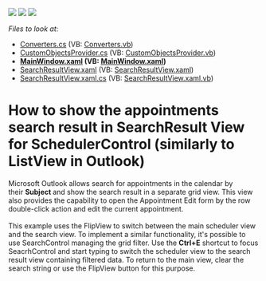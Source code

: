 <!-- default badges list -->
![](https://img.shields.io/endpoint?url=https://codecentral.devexpress.com/api/v1/VersionRange/128657476/21.1.5%2B)
[![](https://img.shields.io/badge/Open_in_DevExpress_Support_Center-FF7200?style=flat-square&logo=DevExpress&logoColor=white)](https://supportcenter.devexpress.com/ticket/details/T278605)
[![](https://img.shields.io/badge/📖_How_to_use_DevExpress_Examples-e9f6fc?style=flat-square)](https://docs.devexpress.com/GeneralInformation/403183)
<!-- default badges end -->
<!-- default file list -->
*Files to look at*:

* [Converters.cs](./CS/SearchResultViewDemo/Converters.cs) (VB: [Converters.vb](./VB/SearchResultViewDemo/Converters.vb))
* [CustomObjectsProvider.cs](./CS/SearchResultViewDemo/CustomObjectsProvider.cs) (VB: [CustomObjectsProvider.vb](./VB/SearchResultViewDemo/CustomObjectsProvider.vb))
* **[MainWindow.xaml](./CS/SearchResultViewDemo/MainWindow.xaml) (VB: [MainWindow.xaml](./VB/SearchResultViewDemo/MainWindow.xaml))**
* [SearchResultView.xaml](./CS/SearchResultViewDemo/SearchResultView.xaml) (VB: [SearchResultView.xaml](./VB/SearchResultViewDemo/SearchResultView.xaml))
* [SearchResultView.xaml.cs](./CS/SearchResultViewDemo/SearchResultView.xaml.cs) (VB: [SearchResultView.xaml.vb](./VB/SearchResultViewDemo/SearchResultView.xaml.vb))
<!-- default file list end -->
# How to show the appointments search result in SearchResult View for SchedulerControl (similarly to ListView in Outlook)


<p>Microsoft Outlook allows search for appointments in the calendar by their <strong>Subject </strong>and show the search result in a separate grid view. This view also provides the capability to open the Appointment Edit form by the row double-click action and edit the current appointment.<br><br>This example uses the FlipView to switch between the main scheduler view and the search view. To implement a similar functionality, it's possible to use SearchControl managing the grid filter. Use the <strong>Ctrl+E</strong> shortcut to focus SeacrhControl and start typing to switch the scheduler view to the search result view containing filtered data. To return to the main view, clear the search string or use the FlipView button for this purpose. </p>

<br/>


